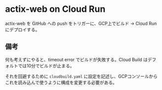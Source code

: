 # actix-web on Cloud Run

actix-web を GitHub への push をトリガーに、GCP上でビルド -> Cloud Run にデプロイする。

## 備考
何も考えずにやると、timeout error でビルドが失敗する。Cloud Build はデフォルトでは10分でビルドが止まる。

それを回避するために `cloudbuild.yaml` に設定を記述し、GCPコンソールからこれを読み込んで使うように構成を変更する必要がある。
